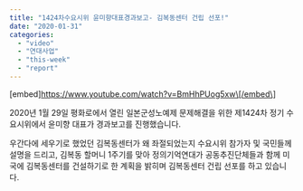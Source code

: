 ```yaml
---
title: "1424차수요시위 윤미향대표경과보고- 김복동센터 건립 선포!"
date: "2020-01-31"
categories: 
  - "video"
  - "연대사업"
  - "this-week"
  - "report"
---
```


\[embed\]https://www.youtube.com/watch?v=BmHhPUog5xw\[/embed\]

2020년 1월 29일 평화로에서 열린 일본군성노예제 문제해결을 위한 제1424차 정기 수요시위에서 윤미향 대표가 경과보고를 진행했습니다.

우간다에 세우기로 했었던 김복동센터가 왜 좌절되었는지 수요시위 참가자 및 국민들께 설명을 드리고, 김복동 할머니 1주기를 맞아 정의기억연대가 공동추진단체들과 함께 미국에 김복동센터를 건설하기로 한 계획을 밝히며 김복동센터 건립 선포를 하고 있습니다.
